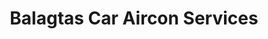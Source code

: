 ---
title: "Balagtas Car Aircon Services"
url: /batangas-city/balagtas-car-aircon-services/
shop: car repair
---